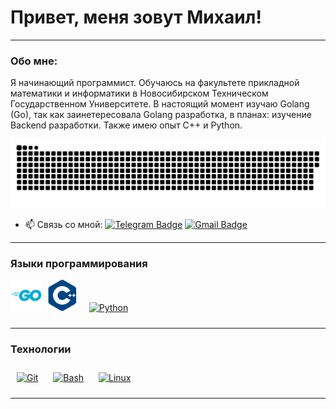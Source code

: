 # Привет, меня зовут Михаил!

---

### Обо мне:

Я начинающий программист. Обучаюсь на факультете прикладной математики и информатики в Новосибирском Техническом Государственном Университете. В настоящий момент изучаю Golang (Go), так как заинетересовала Golang разработка, в планах: изучение Backend разработки. Также имею опыт C++ и Python. 

<p align="center">
 <img width="600" src="github-snake.svg" alt="snake"/>
</p>

- :mailbox: Связь со мной: [![Telegram Badge](https://img.shields.io/badge/-@m_rogalsky-blue?style=flat&logo=Telegram&logoColor=white)](https://t.me/m_rogalsky) [![Gmail Badge](https://img.shields.io/badge/-Gmail-red?style=flat&logo=Gmail&logoColor=white)](mailto:mrogalsky8113@gmail.com)

---

### Языки программирования

<div>  
<img src="https://github.com/devicons/devicon/blob/master/icons/go/go-original-wordmark.svg" title="Go" alt="go" width="50" height="50"/>&nbsp
<img src="https://github.com/devicons/devicon/blob/master/icons/cplusplus/cplusplus-plain.svg" title="C++" alt="cplusplus" width="50" height="50"/>&nbsp
<a href="https://www.python.org/" target="_blank"><img style="margin: 10px" src="https://profilinator.rishav.dev/skills-assets/python-original.svg" title="Python" alt="Python" height="50" /></a>  
</div>

---

### Технологии
<div>
<a href="https://github.com/" target="_blank"><img style="margin: 10px" src="https://profilinator.rishav.dev/skills-assets/git-scm-icon.svg" title="Git" alt="Git" height="50" /></a>  
<a href="https://www.gnu.org/software/bash/" target="_blank"><img style="margin: 10px" src="https://profilinator.rishav.dev/skills-assets/gnu_bash-icon.svg" title="Bash" alt="Bash" height="50" /></a>  
<a href="https://www.linux.org/" target="_blank"><img style="margin: 10px" src="https://profilinator.rishav.dev/skills-assets/linux-original.svg" title="Linux" alt="Linux" height="50" /></a>  
</div>

---
